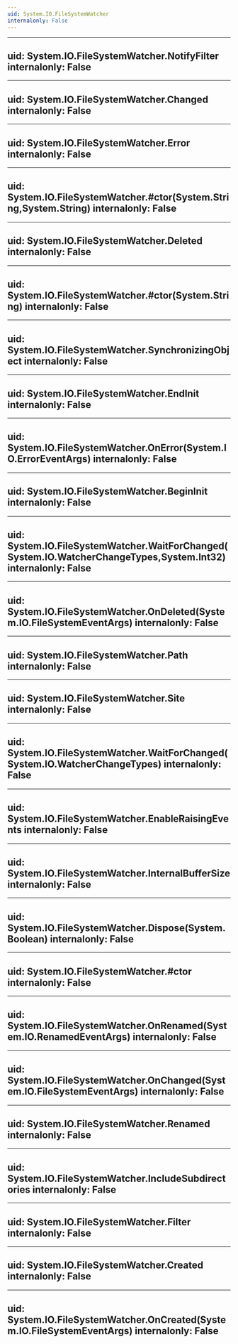 ```yaml
---
uid: System.IO.FileSystemWatcher
internalonly: False
---
```


---
uid: System.IO.FileSystemWatcher.NotifyFilter
internalonly: False
---

---
uid: System.IO.FileSystemWatcher.Changed
internalonly: False
---

---
uid: System.IO.FileSystemWatcher.Error
internalonly: False
---

---
uid: System.IO.FileSystemWatcher.#ctor(System.String,System.String)
internalonly: False
---

---
uid: System.IO.FileSystemWatcher.Deleted
internalonly: False
---

---
uid: System.IO.FileSystemWatcher.#ctor(System.String)
internalonly: False
---

---
uid: System.IO.FileSystemWatcher.SynchronizingObject
internalonly: False
---

---
uid: System.IO.FileSystemWatcher.EndInit
internalonly: False
---

---
uid: System.IO.FileSystemWatcher.OnError(System.IO.ErrorEventArgs)
internalonly: False
---

---
uid: System.IO.FileSystemWatcher.BeginInit
internalonly: False
---

---
uid: System.IO.FileSystemWatcher.WaitForChanged(System.IO.WatcherChangeTypes,System.Int32)
internalonly: False
---

---
uid: System.IO.FileSystemWatcher.OnDeleted(System.IO.FileSystemEventArgs)
internalonly: False
---

---
uid: System.IO.FileSystemWatcher.Path
internalonly: False
---

---
uid: System.IO.FileSystemWatcher.Site
internalonly: False
---

---
uid: System.IO.FileSystemWatcher.WaitForChanged(System.IO.WatcherChangeTypes)
internalonly: False
---

---
uid: System.IO.FileSystemWatcher.EnableRaisingEvents
internalonly: False
---

---
uid: System.IO.FileSystemWatcher.InternalBufferSize
internalonly: False
---

---
uid: System.IO.FileSystemWatcher.Dispose(System.Boolean)
internalonly: False
---

---
uid: System.IO.FileSystemWatcher.#ctor
internalonly: False
---

---
uid: System.IO.FileSystemWatcher.OnRenamed(System.IO.RenamedEventArgs)
internalonly: False
---

---
uid: System.IO.FileSystemWatcher.OnChanged(System.IO.FileSystemEventArgs)
internalonly: False
---

---
uid: System.IO.FileSystemWatcher.Renamed
internalonly: False
---

---
uid: System.IO.FileSystemWatcher.IncludeSubdirectories
internalonly: False
---

---
uid: System.IO.FileSystemWatcher.Filter
internalonly: False
---

---
uid: System.IO.FileSystemWatcher.Created
internalonly: False
---

---
uid: System.IO.FileSystemWatcher.OnCreated(System.IO.FileSystemEventArgs)
internalonly: False
---
